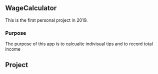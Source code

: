 ## WageCalculator
This is the first personal project in 2019. 

### Purpose
The purpose of this app is to calcualte indivisual tips and to record total income

## Project 
